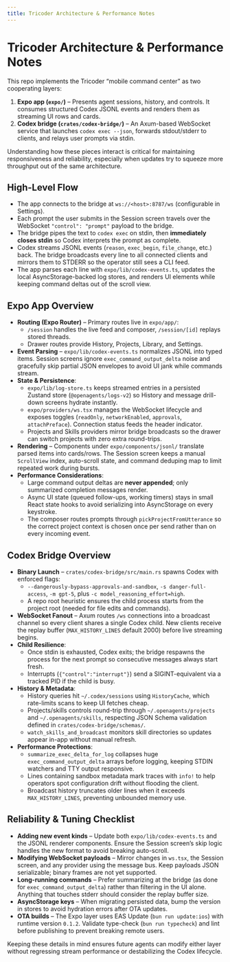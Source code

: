 ```yaml
---
title: Tricoder Architecture & Performance Notes
---
```


# Tricoder Architecture & Performance Notes

This repo implements the Tricoder “mobile command center” as two cooperating layers:

1. **Expo app (`expo/`)** – Presents agent sessions, history, and controls. It consumes structured Codex JSONL events and renders them as streaming UI rows and cards.
2. **Codex bridge (`crates/codex-bridge/`)** – An Axum-based WebSocket service that launches `codex exec --json`, forwards stdout/stderr to clients, and relays user prompts via stdin.

Understanding how these pieces interact is critical for maintaining responsiveness and reliability, especially when updates try to squeeze more throughput out of the same architecture.

## High-Level Flow

- The app connects to the bridge at `ws://<host>:8787/ws` (configurable in Settings).
- Each prompt the user submits in the Session screen travels over the WebSocket `"control": "prompt"` payload to the bridge.
- The bridge pipes the text to `codex exec` on stdin, then **immediately closes stdin** so Codex interprets the prompt as complete.
- Codex streams JSONL events (`reason`, `exec_begin`, `file_change`, etc.) back. The bridge broadcasts every line to all connected clients and mirrors them to STDERR so the operator still sees a CLI feed.
- The app parses each line with `expo/lib/codex-events.ts`, updates the local AsyncStorage-backed log stores, and renders UI elements while keeping command deltas out of the scroll view.

## Expo App Overview

- **Routing (Expo Router)** – Primary routes live in `expo/app/`:
  - `/session` handles the live feed and composer, `/session/[id]` replays stored threads.
  - Drawer routes provide History, Projects, Library, and Settings.
- **Event Parsing** – `expo/lib/codex-events.ts` normalizes JSONL into typed items. Session screens ignore `exec_command_output_delta` noise and gracefully skip partial JSON envelopes to avoid UI jank while commands stream.
- **State & Persistence**:
  - `expo/lib/log-store.ts` keeps streamed entries in a persisted Zustand store (`@openagents/logs-v2`) so History and message drill-down screens hydrate instantly.
  - `expo/providers/ws.tsx` manages the WebSocket lifecycle and exposes toggles (`readOnly`, `networkEnabled`, `approvals`, `attachPreface`). Connection status feeds the header indicator.
  - Projects and Skills providers mirror bridge broadcasts so the drawer can switch projects with zero extra round-trips.
- **Rendering** – Components under `expo/components/jsonl/` translate parsed items into cards/rows. The Session screen keeps a manual `ScrollView` index, auto-scroll state, and command deduping map to limit repeated work during bursts.
- **Performance Considerations**:
  - Large command output deltas are **never appended**; only summarized completion messages render.
  - Async UI state (queued follow-ups, working timers) stays in small React state hooks to avoid serializing into AsyncStorage on every keystroke.
  - The composer routes prompts through `pickProjectFromUtterance` so the correct project context is chosen once per send rather than on every incoming event.

## Codex Bridge Overview

- **Binary Launch** – `crates/codex-bridge/src/main.rs` spawns Codex with enforced flags:
  - `--dangerously-bypass-approvals-and-sandbox`, `-s danger-full-access`, `-m gpt-5`, plus `-c model_reasoning_effort=high`.
  - A repo root heuristic ensures the child process starts from the project root (needed for file edits and commands).
- **WebSocket Fanout** – Axum routes `/ws` connections into a broadcast channel so every client shares a single Codex child. New clients receive the replay buffer (`MAX_HISTORY_LINES` default 2000) before live streaming begins.
- **Child Resilience**:
  - Once stdin is exhausted, Codex exits; the bridge respawns the process for the next prompt so consecutive messages always start fresh.
  - Interrupts (`{"control":"interrupt"}`) send a SIGINT-equivalent via a tracked PID if the child is busy.
- **History & Metadata**:
  - History queries hit `~/.codex/sessions` using `HistoryCache`, which rate-limits scans to keep UI fetches cheap.
  - Projects/skills controls round-trip through `~/.openagents/projects` and `~/.openagents/skills`, respecting JSON Schema validation defined in `crates/codex-bridge/schemas/`.
  - `watch_skills_and_broadcast` monitors skill directories so updates appear in-app without manual refresh.
- **Performance Protections**:
  - `summarize_exec_delta_for_log` collapses huge `exec_command_output_delta` arrays before logging, keeping STDIN watchers and TTY output responsive.
  - Lines containing sandbox metadata mark traces with `info!` to help operators spot configuration drift without flooding the client.
  - Broadcast history truncates older lines when it exceeds `MAX_HISTORY_LINES`, preventing unbounded memory use.

## Reliability & Tuning Checklist

- **Adding new event kinds** – Update both `expo/lib/codex-events.ts` and the JSONL renderer components. Ensure the Session screen’s skip logic handles the new format to avoid breaking auto-scroll.
- **Modifying WebSocket payloads** – Mirror changes in `ws.tsx`, the Session screen, and any provider using the message bus. Keep payloads JSON serializable; binary frames are not yet supported.
- **Long-running commands** – Prefer summarizing at the bridge (as done for `exec_command_output_delta`) rather than filtering in the UI alone. Anything that touches stderr should consider the replay buffer size.
- **AsyncStorage keys** – When migrating persisted data, bump the version in stores to avoid hydration errors after OTA updates.
- **OTA builds** – The Expo layer uses EAS Update (`bun run update:ios`) with runtime version `0.1.2`. Validate type-check (`bun run typecheck`) and lint before publishing to prevent breaking remote users.

Keeping these details in mind ensures future agents can modify either layer without regressing stream performance or destabilizing the Codex lifecycle.

